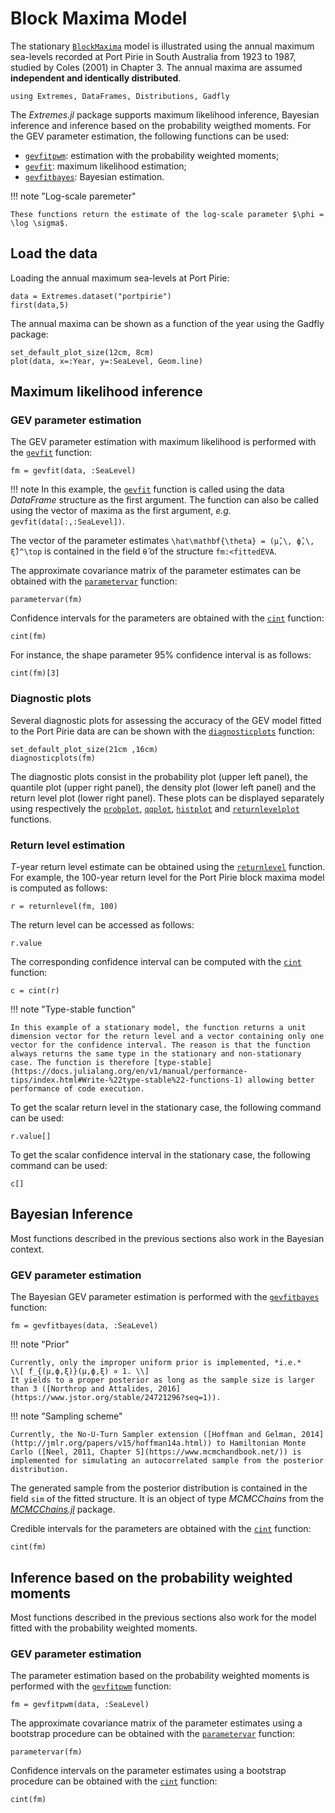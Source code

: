 
# Block Maxima Model

The stationary [`BlockMaxima`](@ref) model is illustrated using the annual maximum sea-levels recorded at Port Pirie in South Australia from 1923 to 1987, studied by Coles (2001) in Chapter 3. The annual maxima are assumed **independent and identically distributed**.

```@setup portpirie
using Extremes, DataFrames, Distributions, Gadfly
```

The *Extremes.jl* package supports maximum likelihood inference, Bayesian inference and inference based on the probability weigthed moments. For the GEV parameter estimation, the following functions can be used:
- [`gevfitpwm`](@ref): estimation with the probability weighted moments;
- [`gevfit`](@ref): maximum likelihood estimation;
- [`gevfitbayes`](@ref): Bayesian estimation.


!!! note "Log-scale paremeter"

    These functions return the estimate of the log-scale parameter $\phi = \log \sigma$.


## Load the data

Loading the annual maximum sea-levels at Port Pirie:
```@example portpirie
data = Extremes.dataset("portpirie")
first(data,5)
```

The annual maxima can be shown as a function of the year using the Gadfly package:
```@example portpirie
set_default_plot_size(12cm, 8cm)
plot(data, x=:Year, y=:SeaLevel, Geom.line)
```

## Maximum likelihood inference


### GEV parameter estimation

The GEV parameter estimation with maximum likelihood is performed with the [`gevfit`](@ref) function:

```@repl portpirie
fm = gevfit(data, :SeaLevel)
```

!!! note
    In this example, the [`gevfit`](@ref) function is called using the data *DataFrame* structure as the first argument. The function can also be called using the vector of maxima as the first argument, *e.g.* `gevfit(data[:,:SeaLevel])`.

The vector of the parameter estimates ``\hat\mathbf{\theta} = (μ̂,\, ϕ̂,\, ξ̂)^\top`` is contained in the field `θ̂` of the structure `fm:<fittedEVA`.

The approximate covariance matrix of the parameter estimates can be obtained with the  [`parametervar`](@ref) function:
```@repl portpirie
parametervar(fm)
```

Confidence intervals for the parameters are obtained with the [`cint`](@ref) function:
```@repl portpirie
cint(fm)
```

For instance, the shape parameter 95% confidence interval is as follows:
```@repl portpirie
cint(fm)[3]
```

### Diagnostic plots

Several diagnostic plots for assessing the accuracy of the GEV model fitted to the Port Pirie data are can be shown with the [`diagnosticplots`](@ref) function:

```@example portpirie
set_default_plot_size(21cm ,16cm)
diagnosticplots(fm)
```

The diagnostic plots consist in the probability plot (upper left panel), the quantile plot (upper right panel), the density plot (lower left panel) and the return level plot (lower right panel). These plots can be displayed separately using respectively the [`probplot`](@ref), [`qqplot`](@ref), [`histplot`](@ref) and [`returnlevelplot`](@ref) functions.


### Return level estimation

*T*-year return level estimate can be obtained using the [`returnlevel`](@ref) function. For example, the 100-year return level for the Port Pirie block maxima model is computed as follows:
```@repl portpirie
r = returnlevel(fm, 100)
```

The return level can be accessed as follows:
```@repl portpirie
r.value
```

The corresponding confidence interval can be computed with the [`cint`](@ref) function:
```@repl portpirie
c = cint(r)
```

!!! note "Type-stable function"

    In this example of a stationary model, the function returns a unit dimension vector for the return level and a vector containing only one vector for the confidence interval. The reason is that the function always returns the same type in the stationary and non-stationary case. The function is therefore [type-stable](https://docs.julialang.org/en/v1/manual/performance-tips/index.html#Write-%22type-stable%22-functions-1) allowing better performance of code execution.  

To get the scalar return level in the stationary case, the following command can be used:
```@repl portpirie
r.value[]
```

To get the scalar confidence interval in the stationary case, the following command can be used:
```@repl portpirie
c[]
```


## Bayesian Inference

Most functions described in the previous sections also work in the Bayesian context.

### GEV parameter estimation

The Bayesian GEV parameter estimation is performed with the [`gevfitbayes`](@ref) function:

```@repl portpirie
fm = gevfitbayes(data, :SeaLevel)
```

!!! note "Prior"

    Currently, only the improper uniform prior is implemented, *i.e.*
    \\[ f_{(μ,ϕ,ξ)}(μ,ϕ,ξ) ∝ 1. \\]
    It yields to a proper posterior as long as the sample size is larger than 3 ([Northrop and Attalides, 2016](https://www.jstor.org/stable/24721296?seq=1)).

!!! note "Sampling scheme"

    Currently, the No-U-Turn Sampler extension ([Hoffman and Gelman, 2014](http://jmlr.org/papers/v15/hoffman14a.html)) to Hamiltonian Monte Carlo ([Neel, 2011, Chapter 5](https://www.mcmchandbook.net/)) is implemented for simulating an autocorrelated sample from the posterior distribution.

The generated sample from the posterior distribution is contained in the field `sim` of the fitted structure. It is an object of type *MCMCChains* from the [*MCMCChains.jl*](https://github.com/TuringLang/MCMCChains.jl) package.

Credible intervals for the parameters are obtained with the [`cint`](@ref) function:
```@repl portpirie
cint(fm)
```


## Inference based on the probability weighted moments

Most functions described in the previous sections also work for the model fitted with the probability weighted moments.

### GEV parameter estimation

The parameter estimation based on the probability weighted moments is performed with the [`gevfitpwm`](@ref) function:

```@repl portpirie
fm = gevfitpwm(data, :SeaLevel)
```

The approximate covariance matrix of the parameter estimates using a bootstrap procedure can be obtained with the [`parametervar`](@ref) function:
```@repl portpirie
parametervar(fm)
```

Confidence intervals on the parameter estimates using a bootstrap procedure can be obtained with the [`cint`](@ref) function:
```@repl portpirie
cint(fm)
```
